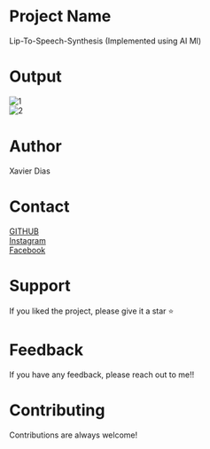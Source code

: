 # Project Name 
Lip-To-Speech-Synthesis
(Implemented using AI Ml)


# Output 
![1](https://user-images.githubusercontent.com/93143666/192133355-07e3ea30-6e43-4397-8563-6d901615cb88.gif)<br/>
![2](https://user-images.githubusercontent.com/93143666/192133363-b4672e39-f120-421d-b3d3-4b0f904b5d7a.gif)


# Author 
Xavier Dias


# Contact 
[GITHUB](https://github.com/Xavi007)<br/>
[Instagram](https://www.instagram.com/xavierdias07/)<br/>
[Facebook](https://www.facebook.com/profile.php?id=100017097121241)<br/>


# Support 
If you liked the project, please give it a star ⭐

# Feedback 
If you have any feedback, please reach out to me!!

# Contributing 
Contributions are always welcome!




